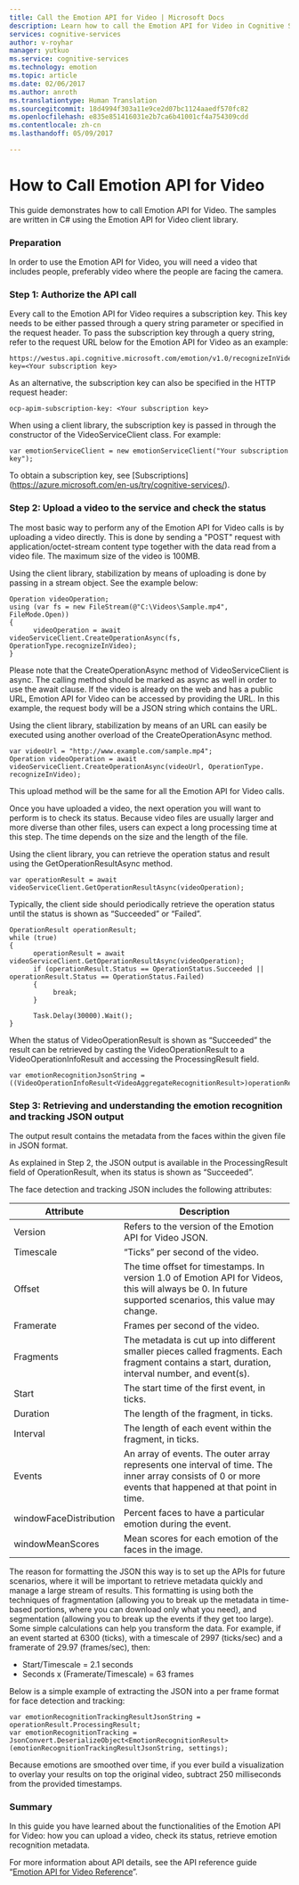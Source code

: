 ```yaml
---
title: Call the Emotion API for Video | Microsoft Docs
description: Learn how to call the Emotion API for Video in Cognitive Services.
services: cognitive-services
author: v-royhar
manager: yutkuo
ms.service: cognitive-services
ms.technology: emotion
ms.topic: article
ms.date: 02/06/2017
ms.author: anroth
ms.translationtype: Human Translation
ms.sourcegitcommit: 18d4994f303a11e9ce2d07bc1124aaedf570fc82
ms.openlocfilehash: e835e851416031e2b7ca6b41001cf4a754309cdd
ms.contentlocale: zh-cn
ms.lasthandoff: 05/09/2017

---
```


# <a name="how-to-call-emotion-api-for-video"></a>How to Call Emotion API for Video

This guide demonstrates how to call Emotion API for Video. The samples are written in C# using the Emotion API for Video client library.

### <a name="Prep">Preparation</a> 
In order to use the Emotion API for Video, you will need a video that includes people, preferably video where the people are facing the camera.

### <a name="Step1">Step 1: Authorize the API call</a> 
Every call to the Emotion API for Video requires a subscription key. This key needs to be either passed through a query string parameter or specified in the request header. To pass the subscription key through a query string, refer to the request URL below for the Emotion API for Video as an example:

```
https://westus.api.cognitive.microsoft.com/emotion/v1.0/recognizeInVideo&subscription-key=<Your subscription key>
```

As an alternative, the subscription key can also be specified in the HTTP request header:

```
ocp-apim-subscription-key: <Your subscription key>
```

When using a client library, the subscription key is passed in through the constructor of the VideoServiceClient class. For example:

```
var emotionServiceClient = new emotionServiceClient("Your subscription key");
```
To obtain a subscription key, see [Subscriptions] (https://azure.microsoft.com/en-us/try/cognitive-services/). 

### <a name="Step2">Step 2: Upload a video to the service and check the status</a>
The most basic way to perform any of the Emotion API for Video calls is by uploading a video directly. This is done by sending a "POST" request with application/octet-stream content type together with the data read from a video file. The maximum size of the video is 100MB.

Using the client library, stabilization by means of uploading is done by passing in a stream object. See the example below:

```
Operation videoOperation;
using (var fs = new FileStream(@"C:\Videos\Sample.mp4", FileMode.Open))
{
      videoOperation = await videoServiceClient.CreateOperationAsync(fs, OperationType.recognizeInVideo);
}
```

Please note that the CreateOperationAsync method of VideoServiceClient is async. The calling method should be marked as async as well in order to use the await clause.
If the video is already on the web and has a public URL, Emotion API for Video can be accessed by providing the URL. In this example, the request body will be a JSON string which contains the URL.

Using the client library, stabilization by means of an URL can easily be executed using another overload of the CreateOperationAsync method.


```
var videoUrl = "http://www.example.com/sample.mp4";
Operation videoOperation = await videoServiceClient.CreateOperationAsync(videoUrl, OperationType. recognizeInVideo);

```

This upload method will be the same for all the Emotion API for Video calls. 

Once you have uploaded a video, the next operation you will want to perform is to check its status. Because video files are usually larger and more diverse than other files, users can expect a long processing time at this step. The time depends on the size and the length of the file.

Using the client library, you can retrieve the operation status and result using the GetOperationResultAsync method.


```
var operationResult = await videoServiceClient.GetOperationResultAsync(videoOperation);

```
Typically, the client side should periodically retrieve the operation status until the status is shown as “Succeeded” or “Failed”.

```
OperationResult operationResult;
while (true)
{
      operationResult = await videoServiceClient.GetOperationResultAsync(videoOperation);
      if (operationResult.Status == OperationStatus.Succeeded || operationResult.Status == OperationStatus.Failed)
      {
           break;
      }

      Task.Delay(30000).Wait();
}

```

When the status of VideoOperationResult is shown as “Succeeded” the result can be retrieved by casting the VideoOperationResult to a VideoOperationInfoResult<VideoAggregateRecognitionResult> and accessing the ProcessingResult field.

```
var emotionRecognitionJsonString = ((VideoOperationInfoResult<VideoAggregateRecognitionResult>)operationResult).ProcessingResult;
```

### <a name="Step3">Step 3: Retrieving and understanding the emotion recognition and tracking JSON output</a>

The output result contains the metadata from the faces within the given file in JSON format.

As explained in Step 2, the JSON output is available in the ProcessingResult field of OperationResult, when its status is shown as “Succeeded”.

The face detection and tracking JSON includes the following attributes:

Attribute |    Description
-------------|-------------
Version    | Refers to the version of the Emotion API for Video JSON.
Timescale |    “Ticks” per second of the video.
Offset    |The time offset for timestamps. In version 1.0 of Emotion API for Videos, this will always be 0. In future supported scenarios, this value may change.
Framerate |    Frames per second of the video.
Fragments    | The metadata is cut up into different smaller pieces called fragments. Each fragment contains a start, duration, interval number, and event(s).
Start    | The start time of the first event, in ticks.
Duration |    The length of the fragment, in ticks.
Interval |    The length of each event within the fragment, in ticks.
Events    | An array of events. The outer array represents one interval of time. The inner array consists of 0 or more events that happened at that point in time.
windowFaceDistribution |    Percent faces to have a particular emotion during the event.
windowMeanScores |    Mean scores for each emotion of the faces in the image.

The reason for formatting the JSON this way is to set up the APIs for future scenarios, where it will be important to retrieve metadata quickly and manage a large stream of results. This formatting is using both the techniques of fragmentation (allowing you to break up the metadata in time-based portions, where you can download only what you need), and segmentation (allowing you to break up the events if they get too large). Some simple calculations can help you transform the data. For example, if an event started at 6300 (ticks), with a timescale of 2997 (ticks/sec) and a framerate of 29.97 (frames/sec), then:

*    Start/Timescale = 2.1 seconds
*    Seconds x (Framerate/Timescale) = 63 frames

Below is a simple example of extracting the JSON into a per frame format for face detection and tracking:

```
var emotionRecognitionTrackingResultJsonString = operationResult.ProcessingResult;
var emotionRecognitionTracking = JsonConvert.DeserializeObject<EmotionRecognitionResult>(emotionRecognitionTrackingResultJsonString, settings);
```
Because emotions are smoothed over time, if you ever build a visualization to overlay your results on top the original video, subtract 250 milliseconds from the provided timestamps.

### <a name="Summary">Summary</a>
In this guide you have learned about the functionalities of the Emotion API for Video: how you can upload a video, check its status, retrieve emotion recognition metadata.

For more information about API details, see the API reference guide “[Emotion API for Video Reference](https://westus.dev.cognitive.microsoft.com/docs/services/5639d931ca73072154c1ce89/operations/56f8d40e1984551ec0a0984e)”.

